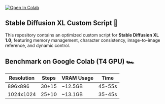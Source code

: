[![Open In Colab](https://colab.research.google.com/assets/colab-badge.svg)](https://colab.research.google.com/drive/1_P5oNfyoCw0SgjAKTdtnnVYv2j3GXInR)

## **Stable Diffusion XL Custom Script 🚀**  
This repository contains an optimized custom script for **Stable Diffusion XL 1.0**, featuring memory management, character consistency, image-to-image reference, and dynamic control.  

## **Benchmark on Google Colab (T4 GPU) 🏎**  
| Resolution  | Steps  | VRAM Usage  | Time    |  
|------------|--------|------------|---------|  
| 896x896    | 30+15  | ~12.5GB    | 45-55s  |  
| 1024x1024  | 25+10  | ~13.1GB    | 35-45s  |  
